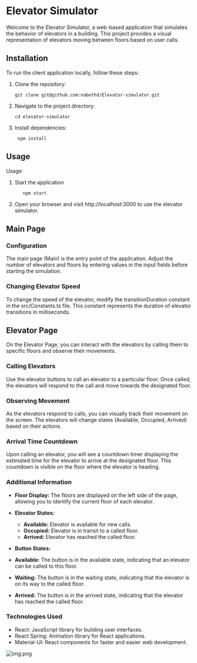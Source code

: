 # Elevator Simulator

Welcome to the Elevator Simulator, a web-based application that simulates the behavior of elevators
in a building. This project provides a visual representation of elevators moving between floors
based on user calls.

## Installation

To run the client application locally, follow these steps:

1. Clone the repository:

    ```shell
   git clone git@github.com:nabethd/Elevator-simulator.git
   
2. Navigate to the project directory:
    ```shell
   cd elevator-simulator

3. Install dependencies:
   ```shell
    npm install

## Usage

Usage

1. Start the application
   ```shell
      npm start

2. Open your browser and visit http://localhost:3000 to use the elevator simulator.

## Main Page

### Configuration

The main page (Main) is the entry point of the application.
Adjust the number of elevators and floors by entering values in the input fields before starting the
simulation.

### Changing Elevator Speed

To change the speed of the elevator, modify the transitionDuration constant in the src/Constants.ts
file. This constant represents the duration of elevator transitions in milliseconds.

## Elevator Page

On the Elevator Page, you can interact with the elevators by calling them to specific floors and
observe their movements.

### Calling Elevators

Use the elevator buttons to call an elevator to a particular floor. Once called, the elevators will
respond to the call and move towards the designated floor.

### Observing Movement

As the elevators respond to calls, you can visually track their movement on the screen. The
elevators will change states (Available, Occupied, Arrived) based on their actions.

### Arrival Time Countdown

Upon calling an elevator, you will see a countdown timer displaying the estimated time for the
elevator to arrive at the designated floor. This countdown is visible on the floor where the
elevator is heading.

### Additional Information

- **Floor Display:** The floors are displayed on the left side of the page, allowing you to identify
  the current floor of each elevator.

- **Elevator States:**
    - **Available:** Elevator is available for new calls.
    - **Occupied:** Elevator is in transit to a called floor.
    - **Arrived:** Elevator has reached the called floor.

- **Button States:**

- **Available:** The button is in the available state, indicating that an elevator can be called to
  this floor.
- **Waiting:** The button is in the waiting state, indicating that the elevator is on its way to the
  called floor.
- **Arrived:** The button is in the arrived state, indicating that the elevator has reached the
  called floor.

### Technologies Used

- React: JavaScript library for building user interfaces.
- React Spring: Animation library for React applications.
- Material-UI: React components for faster and easier web development.


![img.png](example.png)